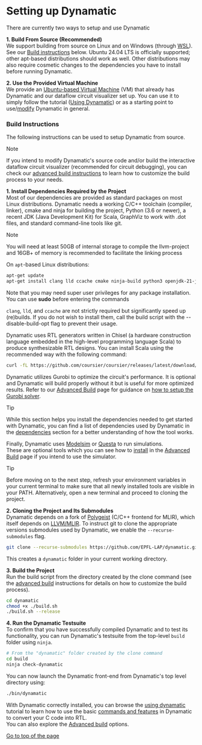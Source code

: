 # Setting up Dynamatic

There are currently two ways to setup and use Dynamatic

**1. Build From Source (Recommended)**  
We support building from source on Linux and on Windows (through [WSL](https://learn.microsoft.com/en-us/windows/wsl/install)). See our [Build instructions](#build-instructions) below. Ubuntu 24.04 LTS is officially supported; other apt-based distributions should work as well. Other distributions may also require cosmetic changes to the dependencies you have to install before running Dynamatic.

**2. Use the Provided Virtual Machine**  
We provide an [Ubuntu-based Virtual Machine](VMSetup.md) (VM) that already has Dynamatic and our dataflow circuit visualizer set up. You can use it to simply follow the tutorial ([Using Dynamatic](../GettingStarted/Tutorials/Introduction/UsingDynamatic.md)) or as a starting point to use/[modify](../DeveloperGuide/CreatingPasses/CreatingPasses.md) Dynamatic in general.  

### Build Instructions
The following instructions can be used to setup Dynamatic from source.  
> [!NOTE]
> If you intend to modify Dynamatic's source code and/or build the interactive dataflow circuit visualizer (recommended for circuit debugging), you can check our [advanced build instructions](../UserGuide/AdvancedBuild.md#3-building) to learn how to customize the build process to your needs.

**1. Install Dependencies Required by the Project**  
Most of our dependencies are provided as standard packages on most Linux distributions. Dynamatic needs a working C/C++ toolchain (compiler, linker), cmake and ninja for building the project, Python (3.6 or newer), a recent JDK (Java Development Kit) for Scala, GraphViz to work with .dot files, and standard command-line tools like git.
> [!NOTE]  
> You will need at least 50GB of internal storage to compile the llvm-project and 16GB+ of memory is recommended to facilitate the linking process

On `apt`-based Linux distributions:
```sh
apt-get update
apt-get install clang lld ccache cmake ninja-build python3 openjdk-21-jdk graphviz git curl gzip libreadline-dev libboost-all-dev
```
Note that you may need super user privileges for any package installation. You can use **sudo** before entering the commands

`clang`, `lld`, and `ccache` are not strictly required but significantly speed up (re)builds. If you do not wish to install them, call the build script with the --disable-build-opt flag to prevent their usage.

Dynamatic uses RTL generators written in Chisel (a hardware construction language embedded in the high-level programming language Scala) to produce synthesizable RTL designs. You can install Scala using the recommended way with the following command:
```sh
curl -fL https://github.com/coursier/coursier/releases/latest/download/cs-x86_64-pc-linux.gz | gzip -d > cs && chmod +x cs && ./cs setup
```

Dynamatic utilizes Gurobi to optimize the circuit's performance. It is optional and Dynamatic will build properly without it but is useful for more optimized results. Refer to our [Advanced Build](../UserGuide/AdvancedBuild.md) page for guidance on [how to setup the Gurobi solver](../UserGuide/AdvancedBuild.md#1-gurobi).

> [!TIP]
> While this section helps you install the dependencies needed to get started with Dynamatic, you can find a list of dependencies used by Dynamatic in the [dependencies](../UserGuide/Dependencies.md) section for a better understanding of how the tool works.

Finally, Dynamatic uses [Modelsim](https://www.intel.com/content/www/us/en/software-kit/750666/modelsim-intel-fpgas-standard-edition-software-version-20-1-1.html) or [Questa](https://www.intel.com/content/www/us/en/software-kit/849791/questa-intel-fpgas-standard-edition-software-version-24-1.html) to run simulations.  
These are optional tools which you can see how to [install](../UserGuide/AdvancedBuild.md#6-modelsimquesta-installation) in the [Advanced Build](../UserGuide/AdvancedBuild.md#6-modelsimquesta-installation) page if you intend to use the simulator.  

> [!TIP]  
> Before moving on to the next step, refresh your environment variables in your current terminal to make sure that all newly installed tools are visible in your PATH. Alternatively, open a new terminal and proceed to cloning the project.

**2. Cloning the Project and Its Submodules**  
Dynamatic depends on a fork of [Polygeist](https://github.com/EPFL-LAP/Polygeist) (C/C++ frontend for MLIR), which itself depends on [LLVM/MLIR](https://github.com/llvm/llvm-project). To instruct git to clone the appropriate versions submodules used by Dynamatic, we enable the `--recurse-submodules` flag.  
```sh
git clone --recurse-submodules https://github.com/EPFL-LAP/dynamatic.git
```
This creates a `dynamatic` folder in your current working directory.

**3. Build the Project**  
Run the build script from the directory created by the clone command (see the [advanced build](../UserGuide/AdvancedBuild.md#3-building) instructions for details on how to customize the build process).
```sh
cd dynamatic
chmod +x ./build.sh
./build.sh --release
```

**4. Run the Dynamatic Testsuite**  
To confirm that you have successfully compiled Dynamatic and to test its functionality, you can run Dynamatic's testsuite from the top-level `build` folder using `ninja`.
```sh
# From the "dynamatic" folder created by the clone command
cd build
ninja check-dynamatic
```

You can now launch the Dynamatic front-end from Dynamatic's top level directory using:
```sh
./bin/dynamatic
```
With Dynamatic correctly installed, you can browse the [using dynamatic](../GettingStarted/Tutorials/Introduction/UsingDynamatic.md) tutorial to learn how to use the basic [commands and features](../UserGuide/CommandReference.md#dynamatic-shell-commands) in Dynamatic to convert your C code into RTL.  
You can also explore the [Advanced build](../UserGuide/AdvancedBuild.md) options.

[Go to top of the page](#setting-up-dynamatic)